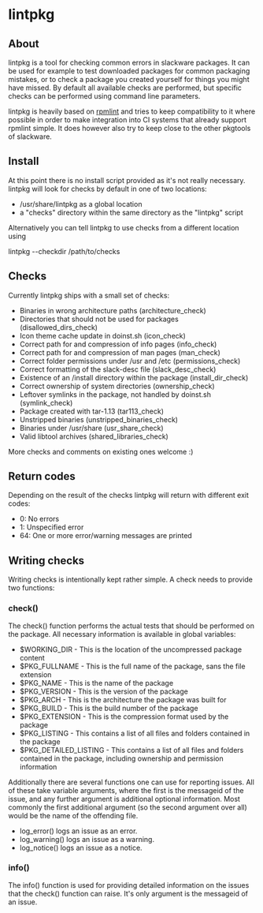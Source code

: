 # lintpkg

## About

lintpkg is a tool for checking common errors in slackware packages. It can be
used for example to test downloaded packages for common packaging mistakes, or
to check a package you created yourself for things you might have missed. By
default all available checks are performed, but specific checks can be performed
using command line parameters.

lintpkg is heavily based on [rpmlint](http://sourceforge.net/projects/rpmlint/)
and tries to keep compatibility to it where possible in order to make integration
into CI systems that already support rpmlint simple. It does however also try
to keep close to the other pkgtools of slackware.

## Install

At this point there is no install script provided as it's not really necessary.
lintpkg will look for checks by default in one of two locations:

- /usr/share/lintpkg as a global location
- a "checks" directory within the same directory as the "lintpkg" script

Alternatively you can tell lintpkg to use checks from a different location using

lintpkg --checkdir /path/to/checks

## Checks

Currently lintpkg ships with a small set of checks:

- Binaries in wrong architecture paths (architecture_check)
- Directories that should not be used for packages (disallowed_dirs_check)
- Icon theme cache update in doinst.sh (icon_check)
- Correct path for and compression of info pages (info_check)
- Correct path for and compression of man pages (man_check)
- Correct folder permissions under /usr and /etc (permissions_check)
- Correct formatting of the slack-desc file (slack_desc_check)
- Existence of an /install directory within the package (install_dir_check)
- Correct ownership of system directories (ownership_check)
- Leftover symlinks in the package, not handled by doinst.sh (symlink_check)
- Package created with tar-1.13 (tar113_check)
- Unstripped binaries (unstripped_binaries_check)
- Binaries under /usr/share (usr_share_check)
- Valid libtool archives (shared_libraries_check)

More checks and comments on existing ones welcome :)

## Return codes

Depending on the result of the checks lintpkg will return with different
exit codes:

- 0:  No errors
- 1:  Unspecified error
- 64: One or more error/warning messages are printed

## Writing checks

Writing checks is intentionally kept rather simple. A check needs to provide
two functions:

### check()

The check() function performs the actual tests that should be performed on
the package. All necessary information is available in global variables:

- $WORKING_DIR   - This is the location of the uncompressed package content
- $PKG_FULLNAME  - This is the full name of the package, sans the file extension
- $PKG_NAME      - This is the name of the package
- $PKG_VERSION   - This is the version of the package
- $PKG_ARCH      - This is the architecture the package was built for
- $PKG_BUILD     - This is the build number of the package
- $PKG_EXTENSION - This is the compression format used by the package
- $PKG_LISTING   - This contains a list of all files and folders contained in the
                   package
- $PKG_DETAILED_LISTING - This contains a list of all files and folders contained
                          in the package, including ownership and permission
                          information

Additionally there are several functions one can use for reporting issues. All of
these take variable arguments, where the first is the messageid of the issue, and
any further argument is additional optional information. Most commonly the first
additional argument (so the second argument over all) would be the name of the
offending file.

- log_error() logs an issue as an error.
- log_warning() logs an issue as a warning.
- log_notice() logs an issue as a notice.

### info()

The info() function is used for providing detailed information on the issues that
the check() function can raise. It's only argument is the messageid of an issue.
